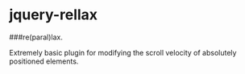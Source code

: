 jquery-rellax
=============

###re(paral)lax.

Extremely basic plugin for modifying the scroll velocity of absolutely positioned elements.
